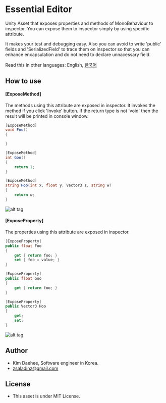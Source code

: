 # Essential Editor

Unity Asset that exposes properties and methods of MonoBehaviour to inspector. You can expose them to inspector simply by using specific attribute.

It makes your test and debugging easy. Also you can avoid to write 'public' fields and 'SerializedField' to trace them on inspector so that you can enhance encapsulation and do not need to declare unnacessary field.

Read this in other languages: English, [한국어](README_koKR.md)

## How to use

#### [ExposeMethod]

The methods using this attribute are exposed in inspector. It invokes the method if you click 'Invoke' button. If the return type is not 'void' then the result will be printed in console window.
```C#
[ExposeMethod]
void Foo()
{

}

[ExposeMethod]
int Goo()
{
    return 1;
}

[ExposeMethod]
string Hoo(int x, float y, Vector3 z, string w)
{
    return w;
}
```
![alt tag](https://cloud.githubusercontent.com/assets/6466389/13372890/ddba00c6-dd9a-11e5-86a4-82a9302c0e07.png)

#### [ExposeProperty] 

The properties using this attribute are exposed in inspector.
```C#
[ExposeProperty]
public float Foo
{
    get { return foo; }
    set { foo = value; }
}

[ExposeProperty]
public float Goo
{
    get { return foo; }
}

[ExposeProperty]
public Vector3 Hoo
{
    get;
    set;
}
```
![alt tag](https://cloud.githubusercontent.com/assets/6466389/13378360/1fb31380-de47-11e5-8847-d9ae57c93676.png)


## Author
- Kim Daehee, Software engineer in Korea.
- zsaladinz@gmail.com

## License
- This asset is under MIT License.
